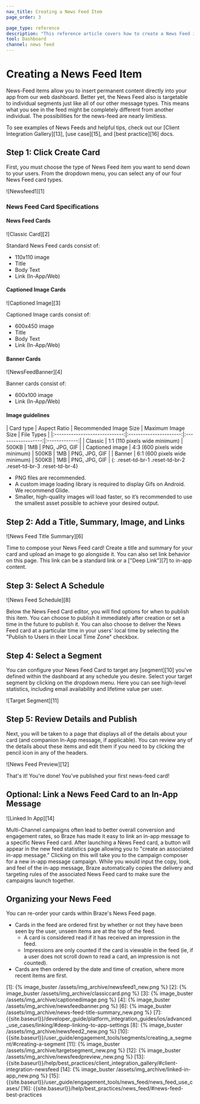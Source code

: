 ```yaml
---
nav_title: Creating a News Feed Item
page_order: 3

page_type: reference
description: "This reference article covers how to create a News Feed item. News-Feed items allow you to insert permanent content directly into your app from our web dashboard."
tool: Dashboard
channel: news feed
---
```

# Creating a News Feed Item

News-Feed items allow you to insert permanent content directly into your app from our web dashboard. Better yet, the News Feed also is targetable to individual segments just like all of our other message types. This means what you see in the feed might be completely different from another individual. The possibilities for the news-feed are nearly limitless.

To see examples of News Feeds and helpful tips, check out our [Client Integration Gallery][13], [use case][15], and [best practice][16] docs. 

## Step 1: Click Create Card

First, you must choose the type of News Feed item you want to send down to your users. From the dropdown menu, you can select any of our four News Feed card types.

![Newsfeed1][1]

### News Feed Card Specifications

#### News Feed Cards

![Classic Card][2]

Standard News Feed cards consist of:

- 110x110 image
- Title
- Body Text
- Link (In-App/Web)

#### Captioned Image Cards

![Captioned Image][3]

Captioned Image cards consist of:

- 600x450 image
- Title
- Body Text
- Link (In-App/Web)

#### Banner Cards

![NewsFeedBanner][4]

Banner cards consist of:

- 600x100 image
- Link (In-App/Web)

#### Image guidelines

|          Card type         |          Aspect Ratio         | Recommended Image Size | Maximum Image Size |   File Types  |
|:-----------------------------:|:----------------------:|:------------------:|:-------------:|
|          Classic         | 1:1 (110 pixels wide minimum) |          500KB         |         1MB        | PNG, JPG, GIF |
|          Captioned image         | 4:3 (600 pixels wide minimum) |          500KB         |         1MB        | PNG, JPG, GIF |
|          Banner         | 6:1 (600 pixels wide minimum) |          500KB         |         1MB        | PNG, JPG, GIF |
{: .reset-td-br-1 .reset-td-br-2 .reset-td-br-3 .reset-td-br-4}

- PNG files are recommended.
- A custom image loading library is required to display Gifs on Android. We recommend Glide.
- Smaller, high-quality images will load faster, so it’s recommended to use the smallest asset possible to achieve your desired output.


## Step 2: Add a Title, Summary, Image, and Links

![News Feed Title Summary][6]

Time to compose your News Feed card! Create a title and summary for your card and upload an image to go alongside it. You can also set link behavior on this page. This link can be a standard link or a ["Deep Link"][7] to in-app content.

## Step 3: Select A Schedule

![News Feed Schedule][8]

Below the News Feed Card editor, you will find options for when to publish this item. You can choose to publish it immediately after creation or set a time in the future to publish it. You can also choose to deliver the News Feed card at a particular time in your users' local time by selecting the "Publish to Users in their Local Time Zone" checkbox.

## Step 4: Select a Segment

You can configure your News Feed Card to target any [segment][10] you've defined within the dashboard at any schedule you desire. Select your target segment by clicking on the dropdown menu. Here you can see high-level statistics, including email availability and lifetime value per user.

![Target Segment][11]

## Step 5: Review Details and Publish

Next, you will be taken to a page that displays all of the details about your card (and companion In-App message, if applicable). You can review any of the details about these items and edit them if you need to by clicking the pencil icon in any of the headers.

![News Feed Preview][12]

That's it! You're done! You've published your first news-feed card!

## Optional: Link a News Feed Card to an In-App Message

![Linked In App][14]

Multi-Channel campaigns often lead to better overall conversion and engagement rates, so Braze has made it easy to link an in-app message to a specific News Feed card. After launching a News Feed card, a button will appear in the new feed statistics page allowing you to "create an associated in-app message." Clicking on this will take you to the campaign composer for a new in-app message campaign. While you would input the copy, look, and feel of the in-app message, Braze automatically copies the delivery and targeting rules of the associated News Feed card to make sure the campaigns launch together.

## Organizing your News Feed

You can re-order your cards within Braze's News Feed page.
- Cards in the feed are ordered first by whether or not they have been seen by the user, unseen items are at the top of the feed.
  - A card is considered read if it has received an impression in the feed.
  - Impressions are only counted if the card is viewable in the feed (ie, if a user does not scroll down to read a card, an impression is not counted).
- Cards are then ordered by the date and time of creation, where more recent items are first.

[1]: {% image_buster /assets/img_archive/newsfeed1_new.png %}
[2]: {% image_buster /assets/img_archive/classiccard.png %}
[3]: {% image_buster /assets/img_archive/captionedimage.png %}
[4]: {% image_buster /assets/img_archive/newsfeedbanner.png %}
[6]: {% image_buster /assets/img_archive/news-feed-title-summary_new.png %}
[7]: {{site.baseurl}}/developer_guide/platform_integration_guides/ios/advanced_use_cases/linking/#deep-linking-to-app-settings
[8]: {% image_buster /assets/img_archive/newsfeed2_new.png %}
[10]: {{site.baseurl}}/user_guide/engagement_tools/segments/creating_a_segment/#creating-a-segment
[11]: {% image_buster /assets/img_archive/targetsegment_new.png %}
[12]: {% image_buster /assets/img_archive/newsfeedpreview_new.png %}
[13]: {{site.baseurl}}/help/best_practices/client_integration_gallery/#client-integration-newsfeed
[14]: {% image_buster /assets/img_archive/linked-in-app_new.png %}
[15]: {{site.baseurl}}/user_guide/engagement_tools/news_feed/news_feed_use_cases/
[16]: {{site.baseurl}}/help/best_practices/news_feed/#news-feed-best-practices
